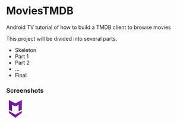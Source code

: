 # MoviesTMDB

Android TV tutorial of how to build a TMDB client to browse movies

This project will be divided into several parts.
* Skeleton
* Part 1
* Part 2
* ...
* Final

### Screenshots

![alt text](https://github.com/adam-p/markdown-here/raw/master/src/common/images/icon48.png "Logo Title Text 1")